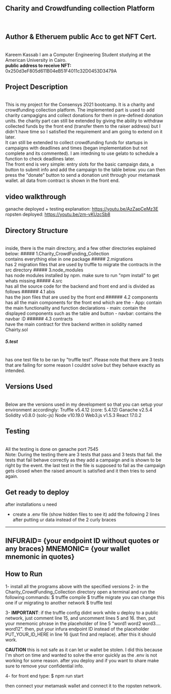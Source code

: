 Charity and Crowdfunding collection Platform
----
<br>

## Author & Etheruem public Acc to get NFT Cert.

<br>
Kareem Kassab
I am a Computer Engineering Student studying at the American University in Cairo.
<br>
<b>public address to receive NFT:</b> 
0x250d3eF805d611B04eB51F4011c32D0453D3479A

## Project Description
<br>
This is my project for the Consensys 2021 bootcamp. It is a charity and crowdfunding collection platform. The implemented part is used to add charity campagigns and collect donations for them in pre-defined donation units. the charity part can still be extended by giving the ability to withdraw collected funds by the front end (transfer them to the raiser address) but I didn't have time so I satisfied the requirement and am going to extend on it later. 
<br>
It can still be extended to collect crowdfunding funds for startups in campaigns with deadlines and times (began implementation but not complete and its commented). I am intedning to use gelato to schedule a function to check deadlines later.
<br>
The front end is very simple: entry slots for the basic campaign data, a button to submit info and add the campaign to the table below. you can then press the "donate" button to send a donation unit through your metamask wallet. all data from contract is shown in the front end.

## video walkthrough
ganache deployed + testing explanation: https://youtu.be/AzZapCeMz3E
<br>
ropsten deployed: https://youtu.be/zm-vKUzcSb8


## Directory Structure
<br>
inside, there is the main directory, and a few other directories explained below:
##### 1.Charity_CrowdFunding_Collection
<br>
contains everything else in one package
##### 2.migrations
<br>
has 2 migration files that are used by truffle to migrate the contracts in the src directory
##### 3.node_modules
<br>
has node modules installed by npm. make sure to run "npm install" to get whats missing
##### 4.src
<br>
has all the source code for the backend and front end and is divided as follows
###### 4.1 abis
<br>
has the json files that are used by the front end
###### 4.2 components
<br>
has all the main components for the front end which are the 
- App: contain the main functionality and function declarations
- main: contain the displayed components such as the table and button
- navbar: contains the navbar :D
###### 4.3 contracts
<br>
have the main contract for thre backend written in solidity named Chairty.sol

##### 5.test
<br>
has one test file to be ran by "truffle test". Please note that there are 3 tests that are failing for some reason I couldnt solve but they behave exactly as intended.

## Versions Used
<br>
Below are the versions used in my development so that you can setup your environment accordingly: 
Truffle v5.4.12 (core: 5.4.12)
Ganache v2.5.4
Solidity v0.8.0 (solc-js)
Node v10.19.0
Web3.js v1.5.3
React 17.0.2

## Testing
<br>
All the testing is done on ganache port 7545
<br>
Note: During the testing there are 3 tests that pass and 3 tests that fail. the tests that fail behave correctly as they add a campaign and is shown to be right by the event. the last test in the file is supposed to fail as the campaign gets closed when the raised amount is satisfied and it then tries to send again.

## Get ready to deploy

after installations u need
- create a .env file (show hidden files to see it)
add the following 2 lines after putting ur data instead of the 2 curly braces
----
INFURAID= {your endpoint ID without quotes or any braces}
MNEMONIC= {your wallet mnemonic in quotes}
----

## How to Run
1- install all the programs above with the specified versions
2- in the Charity_CrowdFunding_Collection directory open a terminal and run the following commands:
$ truffle compile
$ truffle migrate                 you can change this one if ur migrating to another network
$ truffle test

3- <b>IMPORTANT</b>: if the truffle config didnt work while u deploy to a public network, just comment line 15, and uncomment lines 5 and 16. then, put your mnemonic phrase in the placeholder of line 5 "word1 word2 word3.... word12". then, put your infura endpoint ID instead of the placeholder PUT_YOUR_ID_HERE in line 16 (just find and replace). after this it should work.

<b>CAUTION</b> this is not safe as it can let ur wallet be stolen. I did this because I'm short on time and wanted to solve the error quickly as the .env is not working for some reason. after you deploy and if you want to share make sure to remove your confidential info.

4- for front end type:
$ npm run start

then connect your metamask wallet and connect it to the ropsten network.

